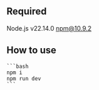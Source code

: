 ## Required 
Node.js v22.14.0
npm@10.9.2

## How to use    

    ```bash
    npm i
    npm run dev
    ```